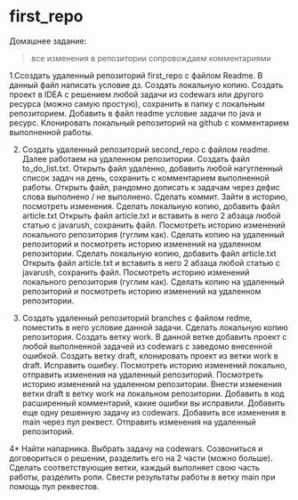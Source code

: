 # first_repo
Домашнее задание:
> все изменения в репозитории сопровождаем комментариями

1.Cсоздать удаленный репозиторий first_repo с файлом Readme. В данный файл написать условие дз. Создать локальную копию. Создать проект в IDEA с решением любой задачи из codewars или другого ресурса (можно самую простую), сохранить в папку с локальным репозиторием. Добавить в файл readme условие задачи по java и ресурс. Клонировать локальный репозиторий на github с комментарием выполненной работы.

2. Создать удаленный репозиторий second_repo с файлом readme. Далее работаем на удаленном репозитории. Создать файл to_do_list.txt. Открыть файл удаленно, добавить любой нагугленный список задач на день, сохранить с комментарием выполненной работы. Открыть файл, рандомно дописать к задачам через дефис слова выполнено / не выполнено. Сделать коммит. Зайти в историю, посмотреть изменения. Сделать локальную копию, добавить файл article.txt
Открыть файл article.txt и вставить в него 2 абзаца любой статью с javarush, сохранить файл. Посмотреть историю изменений локального репозитория (гуглим как). Сделать копию на удаленный репозиторий и посмотреть историю изменений на удаленном репозитории.
Сделать локальную копию, добавить файл article.txt
Открыть файл article.txt и вставить в него 2 абзаца любой статью с javarush, сохранить файл. Посмотреть историю изменений локального репозитория (гуглим как). Сделать копию на удаленный репозиторий и посмотреть историю изменений на удаленном репозитории.


3. Создать удаленный репозиторий branches с файлом redme, поместить в него условие данной задачи. Сделать локальную копию репозитория. Создать ветку work. В данной ветке добавить проект с  любой выполненной задачей из codewars c заведомо внесенной ошибкой. Создать ветку draft, клонировать проект из ветки work в draft. Исправить ошибку.
Посмотреть историю изменений локально, отправить изменения на удаленный репозиторий. Посмотреть историю изменений на удаленном репозитории. Внести изменения ветки draft в ветку work на локальном репозитории. Добавить в код расширенный комментарий, какие ошибки вы исправили. Добавить еще одну решенную задачу из codewars.
Добавить все изменения в main через пул реквест. Отправить изменения на удаленный репозиторий.


4* Найти напарника. Выбрать задачу на codewars. Созвониться и договориться о решении, разделить его на 2 части (можно больше). Сделать соответствующие ветки, каждый выполняет свою часть работы, разделить роли. Свести результаты работы в ветку main при помощь пул реквестов.

